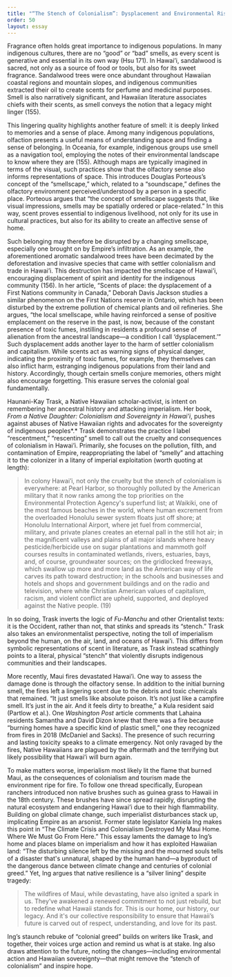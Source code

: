 ```yaml
---
title: "“The Stench of Colonialism”: Dysplacement and Environmental Risk from an Indigenous Perspective"
order: 50
layout: essay
---
```

Fragrance often holds great importance to indigenous populations. In many indigenous cultures, there are no “good” or “bad” smells, as every scent is generative and essential in its own way (Hsu 171). In Hawai’i, sandalwood is sacred, not only as a source of food or tools, but also for its sweet fragrance. Sandalwood trees were once abundant throughout Hawaiian coastal regions and mountain slopes, and indigenous communities extracted their oil to create scents for perfume and medicinal purposes. Smell is also narratively significant, and Hawaiian literature associates chiefs with their scents, as smell conveys the notion that a legacy might linger (155).

This lingering quality highlights another feature of smell: it is deeply linked to memories and a sense of place. Among many indigenous populations, olfaction presents a useful means of understanding space and finding a sense of belonging. In Oceania, for example, indigenous groups use smell as a navigation tool, employing the notes of their environmental landscape to know where they are (155). Although maps are typically imagined in terms of the visual, such practices show that the olfactory sense also informs representations of space. This introduces Douglas Porteous’s concept of the “smellscape,” which, related to a “soundscape,” defines the olfactory environment perceived/understood by a person in a specific place. Porteous argues that “the concept of smellscape suggests that, like visual impressions, smells may be spatially ordered or place-related.” In this way, scent proves essential to indigenous livelihood, not only for its use in cultural practices, but also for its ability to create an affective sense of home.

Such belonging may therefore be disrupted by a changing smellscape, especially one brought on by Empire’s infiltration. As an example, the aforementioned aromatic sandalwood trees have been decimated by the deforestation and invasive species that came with settler colonialism and trade in Hawai’i. This destruction has impacted the smellscape of Hawai’i, encouraging displacement of spirit and identity for the indigenous community (156). In her article, “Scents of place: the dysplacement of a First Nations community in Canada,” Deborah Davis Jackson studies a similar phenomenon on the First Nations reserve in Ontario, which has been disturbed by the extreme pollution of chemical plants and oil refineries. She argues, “the local smellscape, while having reinforced a sense of positive emplacement on the reserve in the past, is now, because of the constant presence of toxic fumes, instilling in residents a profound sense of alienation from the ancestral landscape—a condition I call ‘dysplacement.’” Such dysplacement adds another layer to the harm of settler colonialism and capitalism. While scents act as warning signs of physical danger, indicating the proximity of toxic fumes, for example, they themselves can also inflict harm, estranging indigenous populations from their land and history. Accordingly, though certain smells conjure memories, others might also encourage forgetting. This erasure serves the colonial goal fundamentally.

Haunani-Kay Trask, a Native Hawaiian scholar-activist, is intent on remembering her ancestral history and attacking imperialism. Her book, *From a Native Daughter: Colonialism and Sovereignty in Hawai’i*, pushes against abuses of Native Hawaiian rights and advocates for the sovereignty of indigenous peoples*.* Trask demonstrates the practice I label “rescentment,” “rescenting” smell to call out the cruelty and consequences of colonialism in Hawai’i. Primarily, she focuses on the pollution, filth, and contamination of Empire, reappropriating the label of “smelly” and attaching it to the colonizer in a litany of imperial exploitation (worth quoting at length):

> In colony Hawai’i, not only the cruelty but the stench of colonialism is everywhere: at Pearl Harbor, so thoroughly polluted by the American military that it now ranks among the top priorities on the Environmental Protection Agency's superfund list; at Waikiki, one of the most famous beaches in the world, where human excrement from the overloaded Honolulu sewer system floats just off shore; at Honolulu International Airport, where jet fuel from commercial, military, and private planes creates an eternal pall in the still hot air; in the magnificent valleys and plains of all major islands where heavy pesticide/herbicide use on sugar plantations and mammoth golf courses results in contaminated wetlands, rivers, estuaries, bays, and, of course, groundwater sources; on the gridlocked freeways, which swallow up more and more land as the American way of life carves its path toward destruction; in the schools and businesses and hotels and shops and government buildings and on the radio and television, where white Christian American values of capitalism, racism, and violent conflict are upheld, supported, and deployed against the Native people. (19)

In so doing, Trask inverts the logic of *Fu-Manchu* and other Orientalist texts: it is the Occident, rather than not, that stinks and spreads its “stench.” Trask also takes an environmentalist perspective, noting the toll of imperialism beyond the human, on the air, land, and oceans of Hawai’i. This differs from symbolic representations of scent in literature, as Trask instead scathingly points to a literal, physical “stench” that violently disrupts indigenous communities and their landscapes.

More recently, Maui fires devastated Hawai’i. One way to assess the damage done is through the olfactory sense. In addition to the initial burning smell, the fires left a lingering scent due to the debris and toxic chemicals that remained. “It just smells like absolute poison. It’s not just like a campfire smell. It’s just in the air. And it feels dirty to breathe,” a Kula resident said (Partlow et al.). One *Washington Post* article comments that Lahaina residents Samantha and David Dizon knew that there was a fire because “burning homes have a specific kind of plastic smell,” one they recognized from fires in 2018 (McDaniel and Sacks). The presence of such recurring and lasting toxicity speaks to a climate emergency. Not only ravaged by the fires, Native Hawaiians are plagued by the aftermath and the terrifying but likely possibility that Hawai’i will burn again.

To make matters worse, imperialism most likely lit the flame that burned Maui, as the consequences of colonialism and tourism made the environment ripe for fire. To follow one thread specifically, European ranchers introduced non native brushes such as guinea grass to Hawaii in the 18th century. These brushes have since spread rapidly, disrupting the natural ecosystem and endangering Hawai’i due to their high flammability. Building on global climate change, such imperialist disturbances stack up, implicating Empire as an arsonist. Former state legislator Kaniela Ing makes this point in “The Climate Crisis and Colonialism Destroyed My Maui Home. Where We Must Go From Here.” This essay laments the damage to Ing’s home and places blame on imperialism and how it has exploited Hawaiian land: “The disturbing silence left by the missing and the mourned souls tells of a disaster that's unnatural, shaped by the human hand—a byproduct of the dangerous dance between climate change and centuries of colonial greed.” Yet, Ing argues that native resilience is a “silver lining” despite tragedy:

> The wildfires of Maui, while devastating, have also ignited a spark in us. They’ve awakened a renewed commitment to not just rebuild, but to redefine what Hawaii stands for. This is our home, our history, our legacy. And it's our collective responsibility to ensure that Hawaii’s future is carved out of respect, understanding, and love for its past.

Ing’s staunch rebuke of “colonial greed” builds on writers like Trask, and together, their voices urge action and remind us what is at stake. Ing also draws attention to the future, noting the changes—including environmental action and Hawaiian sovereignty—that might remove the “stench of colonialism” and inspire hope.